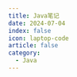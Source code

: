 ```yaml
---
title: Java笔记
date: 2024-07-04
index: false
icon: laptop-code
article: false
category:
  - Java
---
```


<Catalog />
